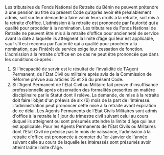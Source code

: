Les tributaires du Fonds National de Retraite du Bénin ne peuvent prétendre à une pension au titre du présent Code qu’après avoir été préalablement admis, soit sur leur demande à faire valoir leurs droits à la retraite, soit mis à la retraite d'office.
L’admission à la retraite est prononcée par l’autorité qui a qualité pour procéder à la nomination.
Les tributaires du Fonds National de Retraite ne peuvent être mis à la retraite d'office pour ancienneté de service avant la date à laquelle ils atteignent la limité d’âge qui leur est applicable, sauf s'il est reconnu par l'autorité qui a qualité pour procéder à la nomination, que l'intérêt du service exige leur cessa­tion de fonction. L'admission à la retraite d'office en ce cas ne peut être prononcée que dans les conditions ci-après :
1. Si l'incapacité de servir est le résultat de l'invalidité de 1'Agent Permanent, de l'Etat Civil ou militaire après avis de la Commission de Réforme prévue aux articles 25 et 26 du présent Code.
2. Si l'Agent Permanent de l'Etat Civil ou Militaire fait preuve d'insuffisance professionnelle après observation des forma­lités prescrites en matière disciplinaire par le Statut dont il relève.
La demande, de mise à la retraite doit faire l’objet d'un préavis de six (6) mois de la part de l'intéressé. L'administration peut prononcer cette mise à la retraite avant expiration de ce délai.
Les Agents Permanents de l'Etat Civils Militaires sont admis d'office à la retraite le 1 jour du trimestre civil suivant celui au cours duquel ils atteignent ou sont présumés atteindre la limite d'âge qui leur est applicable.
Pour les Agents Permanents de l'Etat Civils ou Militaires dont l'Etat Civil ne précise pas le mois de naissance, l'admission à la retraite d'office est prononcée à compter du 1er Janvier de l'année suivant celle au cours de laquelle les intéressés sont présumés avoir atteint ladite limite d'âge.